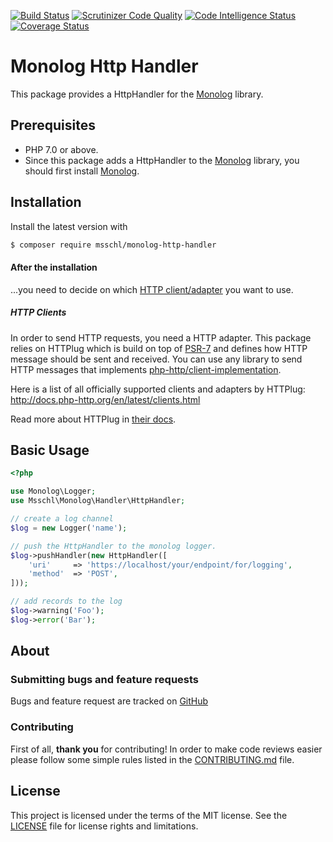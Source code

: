 [![Build Status](https://travis-ci.org/msschl/monolog-http-handler.svg?branch=master)](https://travis-ci.org/msschl/monolog-http-handler)
[![Scrutinizer Code Quality](https://scrutinizer-ci.com/g/msschl/monolog-http-handler/badges/quality-score.png?b=master)](https://scrutinizer-ci.com/g/msschl/monolog-http-handler/?branch=master)
[![Code Intelligence Status](https://scrutinizer-ci.com/g/msschl/monolog-http-handler/badges/code-intelligence.svg?b=master)](https://scrutinizer-ci.com/code-intelligence)
[![Coverage Status](https://coveralls.io/repos/github/msschl/monolog-http-handler/badge.svg?branch=master)](https://coveralls.io/github/msschl/monolog-http-handler?branch=master)

# Monolog Http Handler

This package provides a HttpHandler for the [Monolog](https://github.com/Seldaek/monolog) library.

Prerequisites
-------------

- PHP 7.0 or above.
- Since this package adds a HttpHandler to the [Monolog](https://github.com/Seldaek/monolog) library, you should first install [Monolog](https://github.com/Seldaek/monolog#installation).

Installation
------------

Install the latest version with

```bash
$ composer require msschl/monolog-http-handler
```

#### After the installation

...you need to decide on which [HTTP client/adapter](https://packagist.org/providers/php-http/client-implementation) you want to use.

##### HTTP Clients

In order to send HTTP requests, you need a HTTP adapter. This package relies on HTTPlug which is build on top of [PSR-7](https://www.php-fig.org/psr/psr-7/)
and defines how HTTP message should be sent and received. You can use any library to send HTTP messages that
implements [php-http/client-implementation](https://packagist.org/providers/php-http/client-implementation).

Here is a list of all officially supported clients and adapters by HTTPlug: http://docs.php-http.org/en/latest/clients.html

Read more about HTTPlug in [their docs](http://docs.php-http.org/en/latest/httplug/users.html).

Basic Usage
-----------

```php
<?php

use Monolog\Logger;
use Msschl\Monolog\Handler\HttpHandler;

// create a log channel
$log = new Logger('name');

// push the HttpHandler to the monolog logger.
$log->pushHandler(new HttpHandler([
    'uri'     => 'https://localhost/your/endpoint/for/logging',
    'method'  => 'POST',
]));

// add records to the log
$log->warning('Foo');
$log->error('Bar');
```

About
-----

### Submitting bugs and feature requests

Bugs and feature request are tracked on [GitHub](https://github.com/msschl/monolog-http-handler/issues)

### Contributing

First of all, **thank you** for contributing!
In order to make code reviews easier please follow some simple rules listed in the [CONTRIBUTING.md](CONTRIBUTING.md) file.

License
-------

This project is licensed under the terms of the MIT license.
See the [LICENSE](LICENSE.md) file for license rights and limitations.
